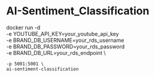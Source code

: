 # AI-Sentiment_Classification

docker run -d \
    -e YOUTUBE_API_KEY=your_youtube_api_key \
    -e BRAND_DB_USERNAME=your_rds_username \
    -e BRAND_DB_PASSWORD=your_rds_password \
    -e BRAND_DB_URL=your_rds_endpoint \

    -p 5001:5001 \
    ai-sentiment-classification
